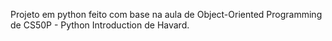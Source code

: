 Projeto em python feito com base na aula de Object-Oriented Programming de CS50P - Python Introduction de Havard.
